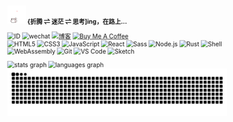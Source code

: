 <p>
  <img src="a.gif" alt="Hi" width="42" />
  <b>{折腾 ⇌ 迷茫 ⇌ 思考]ing，在路上...</b>
</p>

![ID](https://img.shields.io/badge/🆔-logan-%23323031?style=flat&labelColor=323031)
![wechat](https://img.shields.io/badge/-loganovo-%23323031?style=flat&logo=wechat)
[![博客](https://img.shields.io/badge/-博客-%23323031?style=flat&logo=discord)](https://www.wssw.fun/)
<a href="#" target="_blank"><img width="80" src="https://cdn.buymeacoffee.com/buttons/v2/default-blue.png" alt="Buy Me A Coffee"></a>\
![HTML5](https://img.shields.io/badge/-HTML5-%23E34C26?style=flat&logo=html5&logoColor=ffffff)
![CSS3](https://img.shields.io/badge/-CSS3-%23197CBE?style=flat&logo=css3)
![JavaScript](https://img.shields.io/badge/-JavaScript-%23F7DF1C?style=flat&logo=javascript&logoColor=000000&labelColor=%23ECD83E&color=%23ECD83E)
![React](https://img.shields.io/badge/-React-%2320232A?logoColor=61DAFB&style=flat&logo=react)
![Sass](https://img.shields.io/badge/-Sass-%23CB6498?style=flat&logo=sass&logoColor=ffffff)
![Node.js](https://img.shields.io/badge/-Node.js-%23579050?style=flat&logo=node.js&logoColor=ffffff)
![Rust](https://img.shields.io/badge/-Rust-%23DEA584?style=flat&logo=rust&logoColor=000000)
![Shell](https://img.shields.io/badge/-Shell-%2389E051?style=flat&logo=powershell&logoColor=ffffff)
![WebAssembly](https://img.shields.io/badge/-WebAssembly-654FF0?style=flat&logo=webassembly&logoColor=ffffff)
![Git](https://img.shields.io/badge/-Git-%23ED5A47?style=flat&logo=git&logoColor=%23ffffff)
![VS Code](https://img.shields.io/badge/-VSCode-%230066B8?style=flat&logo=visual-studio-code)
![Sketch](https://img.shields.io/badge/-Sketch-%23FDAD00?style=flat&logo=sketch&logoColor=ffffff)

<div align="left">
  <img src="https://lencx-stats.vercel.app/api?username=loganoxo&hide_title=false&hide_rank=false&show_icons=true&include_all_commits=true&count_private=true&disable_animations=false&theme=dracula&locale=en&hide_border=true" height="150" alt="stats graph"  />
  <img src="https://github-readme-stats.vercel.app/api/top-langs?username=loganoxo&locale=en&hide_title=false&layout=compact&card_width=320&langs_count=5&theme=dracula&hide_border=true" height="150" alt="languages graph" />
</div>


<img src="https://raw.githubusercontent.com/loganoxo/loganoxo/output/snake.svg" alt="Snake animation" />
